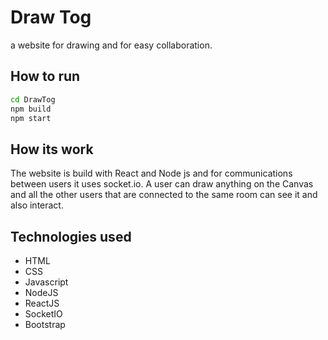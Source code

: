# Draw Tog

a website for drawing and for easy collaboration.

## How to run

```bash
cd DrawTog
npm build
npm start
```

## How its work

The website is build with React and Node js and for communications between users it uses socket.io. A user can draw anything on the Canvas and all the other users that are connected to the same room can see it and also interact.

## Technologies used

-   HTML
-   CSS
-   Javascript
-   NodeJS
-   ReactJS
-   SocketIO
-   Bootstrap
